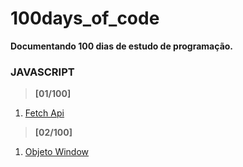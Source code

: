 # 100days_of_code

**Documentando 100 dias de estudo de programação.**

###  JAVASCRIPT

> **[01/100]**
1. [Fetch Api](./markdown/fetchApi.md)

> **[02/100]**
1. [Objeto Window](./markdown/window.md)
